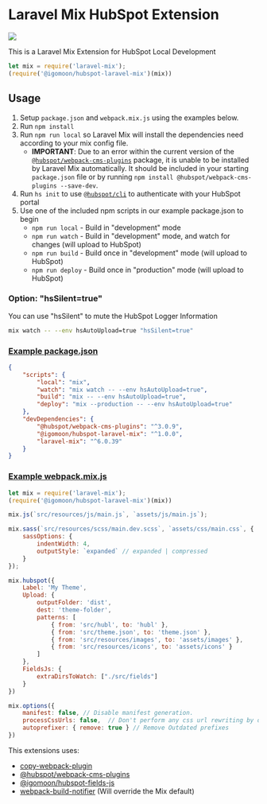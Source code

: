 # Laravel Mix HubSpot Extension <!-- omit in toc -->

<img src="https://img.shields.io/badge/Version-1.0.1-brightgreen" />

This is a Laravel Mix Extension for HubSpot Local Development

```javascript
let mix = require('laravel-mix');
(require('@igomoon/hubspot-laravel-mix')(mix))
```


## Usage 
1. Setup `package.json` and `webpack.mix.js` using the examples below.
2. Run `npm install`
3. Run `npm run local` so Laravel Mix will install the dependencies need according to your mix config file.
	- **IMPORTANT**: Due to an error within the current version of the [`@hubspot/webpack-cms-plugins`](https://www.npmjs.com/package/@hubspot/webpack-cms-plugins) package, it is unable to be installed by Laravel Mix automatically. It should be included in your starting `package.json` file or by running `npm install @hubspot/webpack-cms-plugins --save-dev`.
4. Run `hs init` to use [`@hubspot/cli`](https://developers.hubspot.com/docs/cms/developer-reference/local-development-cli) to authenticate with your HubSpot portal
5. Use one of the included npm scripts in our example package.json to begin
	- `npm run local` - Build in "development" mode
	- `npm run watch` - Build in "development" mode, and watch for changes (will upload to HubSpot)
	- `npm run build` - Build once in "development" mode (will upload to HubSpot)
	- `npm run deploy` - Build once in "production" mode (will upload to HubSpot)

### Option: "hsSilent=true"
You can use "hsSilent" to mute the HubSpot Logger Information

```bash
mix watch -- --env hsAutoUpload=true "hsSilent=true"
```

### [Example package.json](examples/package.json)
```json
{
	"scripts": {
		"local": "mix",
		"watch": "mix watch -- --env hsAutoUpload=true",
		"build": "mix -- --env hsAutoUpload=true",
		"deploy": "mix --production -- --env hsAutoUpload=true"
	},
	"devDependencies": {
		"@hubspot/webpack-cms-plugins": "^3.0.9",
		"@igomoon/hubspot-laravel-mix": "^1.0.0",
		"laravel-mix": "^6.0.39"
	}
}
```

### [Example webpack.mix.js](examples/webpack.mix.js)

```javascript
let mix = require('laravel-mix');
(require('@igomoon/hubspot-laravel-mix')(mix))

mix.js(`src/resources/js/main.js`, `assets/js/main.js`);

mix.sass(`src/resources/scss/main.dev.scss`, `assets/css/main.css`, {
	sassOptions: {
		indentWidth: 4,
		outputStyle: `expanded` // expanded | compressed
	}
});

mix.hubspot({
	Label: 'My Theme',
	Upload: {
		outputFolder: 'dist',
		dest: 'theme-folder',
		patterns: [
			{ from: 'src/hubl', to: 'hubl' },
			{ from: 'src/theme.json', to: 'theme.json' },
			{ from: 'src/resources/images', to: 'assets/images' },
			{ from: 'src/resources/icons', to: 'assets/icons' }
		]
	},
	FieldsJs: {
		extraDirsToWatch: ["./src/fields"]
	}
})

mix.options({
	manifest: false, // Disable manifest generation.
	processCssUrls: false, 	// Don't perform any css url rewriting by default
	autoprefixer: { remove: true } // Remove Outdated prefixes
})
```

This extensions uses:
- [copy-webpack-plugin](https://webpack.js.org/plugins/copy-webpack-plugin/)
- [@hubspot/webpack-cms-plugins](https://www.npmjs.com/package/@hubspot/webpack-cms-plugins)
- [@igomoon/hubspot-fields-js](https://www.npmjs.com/package/@igomoon/hubspot-fields-js)
- [webpack-build-notifier](https://www.npmjs.com/package/webpack-build-notifier) (Will override the Mix default)